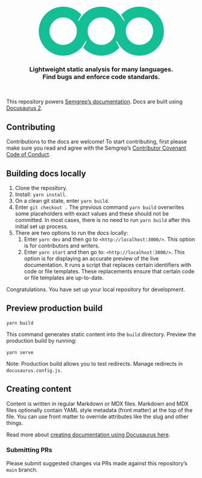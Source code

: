 <p align="center">
    <a href="https://semgrep.dev"><img src="static/img/semgrep.svg" height="130" alt="Semgrep logo"/></a>
</p>
<h3 align="center">
  Lightweight static analysis for many languages.
  </br>
  Find bugs and enforce code standards.
</h3>
<br />

This repository powers [Semgrep’s documentation](https://semgrep.dev/docs). Docs are built using [Docusaurus 2](https://docusaurus.io/).

## Contributing

Contributions to the docs are welcome! To start contributing, first please make sure you read and agree with the Semgrep’s [Contributor Covenant Code of Conduct](https://github.com/semgrep/semgrep/blob/develop/CODE_OF_CONDUCT.md).

## Building docs locally

1. Clone the repository.
2. Install: `yarn install`.
3. On a clean git state, enter `yarn build`.
4. Enter `git checkout .` The previous command `yarn build` overwrites some placeholders with exact values and these should not be committed. In most cases, there is no need to run `yarn build` after this initial set up process.
5. There are two options to run the docs locally:
    1. Enter `yarn dev` and then go to `<http://localhost:3000/>`. This option is for contributors and writers.
    2. Enter `yarn start` and then go to: `<http://localhost:3000/>`. This option is for displaying an accurate preview of the live documentation. It runs a script that replaces certain identifiers with code or file templates. These replacements ensure that certain code or file templates are up-to-date.

Congratulations. You have set up your local repository for development.

## Preview production build

```console
yarn build
```

This command generates static content into the `build` directory. Preview the production build by running:

```console
yarn serve
```

Note: Production build allows you to test redirects. Manage redirects in `docusaurus.config.js`.

## Creating content

Content is written in regular Markdown or MDX files. Markdown and MDX files optionally contain YAML style metadata (front matter) at the top of the file. You can use front matter to override attributes like the slug and other things.

Read more about [creating documentation using Docusaurus here](https://docusaurus.io/docs).

### Submitting PRs

Please submit suggested changes via PRs made against this repository’s `main` branch.


